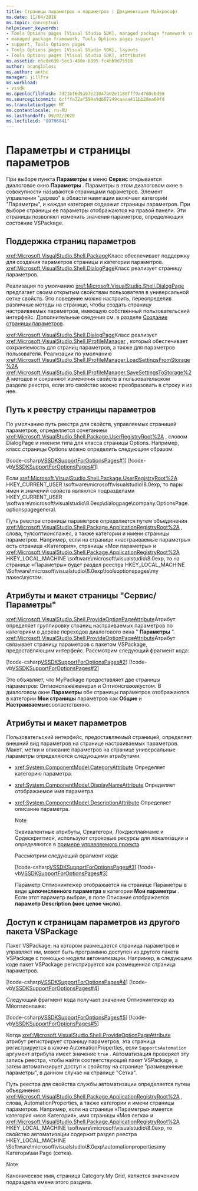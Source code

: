 ```yaml
---
title: Страницы параметров и параметров | Документация Майкрософт
ms.date: 11/04/2016
ms.topic: conceptual
helpviewer_keywords:
- Tools Options pages [Visual Studio SDK], managed package framework support
- managed package framework, Tools Options pages support
- support, Tools Options pages
- Tools Options pages [Visual Studio SDK], layouts
- Tools Options pages [Visual Studio SDK], attributes
ms.assetid: e6c0e636-5ec3-450e-b395-fc4bb9d75918
author: acangialosi
ms.author: anthc
manager: jillfra
ms.workload:
- vssdk
ms.openlocfilehash: 7d21bf6d5ab7e23047a02e1188fff9a47d0cbd58
ms.sourcegitcommit: 6cfffa72af599a9d667249caaaa411bb28ea69fd
ms.translationtype: MT
ms.contentlocale: ru-RU
ms.lasthandoff: 09/02/2020
ms.locfileid: "80706841"
---
```

# <a name="options-and-options-pages"></a>Параметры и страницы параметров
При выборе пункта **Параметры** в меню **Сервис** открывается диалоговое окно **Параметры** . Параметры в этом диалоговом окне в совокупности называются страницами параметров. Элемент управления "дерево" в области навигации включает категории "Параметры", и каждая категория содержит страницы параметров. При выборе страницы ее параметры отображаются на правой панели. Эти страницы позволяют изменить значения параметров, определяющих состояние VSPackage.

## <a name="support-for-options-pages"></a>Поддержка страниц параметров
 <xref:Microsoft.VisualStudio.Shell.Package>Класс обеспечивает поддержку для создания параметров страницы и категории параметров. <xref:Microsoft.VisualStudio.Shell.DialogPage>Класс реализует страницу параметров.

 Реализация по умолчанию <xref:Microsoft.VisualStudio.Shell.DialogPage> предлагает своим открытым свойствам пользователя в универсальной сетке свойств. Это поведение можно настроить, переопределив различные методы на странице, чтобы создать страницу настраиваемых параметров, имеющую собственный пользовательский интерфейс. Дополнительные сведения см. в разделе [Создание страницы параметров](../../extensibility/creating-an-options-page.md).

 <xref:Microsoft.VisualStudio.Shell.DialogPage>Класс реализует <xref:Microsoft.VisualStudio.Shell.IProfileManager> , который обеспечивает сохраняемость для страниц параметров, а также для параметров пользователя. Реализации по умолчанию <xref:Microsoft.VisualStudio.Shell.IProfileManager.LoadSettingsFromStorage%2A> <xref:Microsoft.VisualStudio.Shell.IProfileManager.SaveSettingsToStorage%2A> методов и сохраняют изменения свойств в пользовательском разделе реестра, если это свойство можно преобразовать в строку и из нее.

## <a name="options-page-registry-path"></a>Путь к реестру страницы параметров
 По умолчанию путь реестра для свойств, управляемых страницей параметров, определяется сочетанием <xref:Microsoft.VisualStudio.Shell.Package.UserRegistryRoot%2A> , словом DialogPage и именем типа для класса страницы Options. Например, класс страницы Options можно определить следующим образом.

 [!code-csharp[VSSDKSupportForOptionsPages#1](../../extensibility/internals/codesnippet/CSharp/options-and-options-pages_1.cs)]
 [!code-vb[VSSDKSupportForOptionsPages#1](../../extensibility/internals/codesnippet/VisualBasic/options-and-options-pages_1.vb)]

 Если <xref:Microsoft.VisualStudio.Shell.Package.UserRegistryRoot%2A> HKEY_CURRENT_USER \software\microsoft\visualstudio\8.0exp, то пары имен и значений свойств являются подразделами HKEY_CURRENT_USER \software\microsoft\visualstudio\8.0exp\dialogpage\company.OptionsPage.optionspagegeneral.

 Путь реестра страницы параметров определяется путем объединения <xref:Microsoft.VisualStudio.Shell.Package.ApplicationRegistryRoot%2A> , слова, тулсоптионспажес, а также категории и имени страницы параметров. Например, если на странице «настраиваемые параметры» есть страница «Категория», страницы «Мои параметры» и <xref:Microsoft.VisualStudio.Shell.Package.ApplicationRegistryRoot%2A> HKEY_LOCAL_MACHINE \software\microsoft\visualstudio\8.0exp, то на странице «Параметры» будет раздел реестра HKEY_LOCAL_MACHINE \Software\microsoft\visualstudio\8.0exp\toolsoptionspages\my пажес\кустом.

## <a name="toolsoptions-page-attributes-and-layout"></a>Атрибуты и макет страницы "Сервис/Параметры"
 <xref:Microsoft.VisualStudio.Shell.ProvideOptionPageAttribute>Атрибут определяет группировку страниц настраиваемых параметров по категориям в дереве переходов диалогового окна " **Параметры** ". <xref:Microsoft.VisualStudio.Shell.ProvideOptionPageAttribute>Атрибут связывает страницу параметров с пакетом VSPackage, предоставляющим интерфейс. Рассмотрим следующий фрагмент кода:

 [!code-csharp[VSSDKSupportForOptionsPages#2](../../extensibility/internals/codesnippet/CSharp/options-and-options-pages_2.cs)]
 [!code-vb[VSSDKSupportForOptionsPages#2](../../extensibility/internals/codesnippet/VisualBasic/options-and-options-pages_2.vb)]

 Это объявляет, что MyPackage предоставляет две страницы параметров: Оптионспажеженерал и Оптионспажекустом. В диалоговом окне **Параметры** обе страницы параметров отображаются в категории **Мои страницы** параметров как **Общие** и **Настраиваемые**соответственно.

## <a name="option-attributes-and-layout"></a>Атрибуты и макет параметров
 Пользовательский интерфейс, предоставляемый страницей, определяет внешний вид параметров на странице настраиваемых параметров. Макет, метки и описание параметров на странице универсальные параметры определяются следующими атрибутами.

- <xref:System.ComponentModel.CategoryAttribute> Определяет категорию параметра.

- <xref:System.ComponentModel.DisplayNameAttribute> Определяет отображаемое имя параметра.

- <xref:System.ComponentModel.DescriptionAttribute> Определяет описание параметра.

  > [!NOTE]
  > Эквивалентные атрибуты, Сркатегори, Локдисплайнаме и Срдескриптион, используют строковые ресурсы для локализации и определяются в [примере управляемого проекта](/azure/devops/integrate/index).

  Рассмотрим следующий фрагмент кода:

  [!code-csharp[VSSDKSupportForOptionsPages#3](../../extensibility/internals/codesnippet/CSharp/options-and-options-pages_3.cs)]
  [!code-vb[VSSDKSupportForOptionsPages#3](../../extensibility/internals/codesnippet/VisualBasic/options-and-options-pages_3.vb)]

  Параметр Оптионинтежер отображается на странице Параметры в виде **целочисленного параметра** в категории **Мои параметры** . Если этот параметр выбран, в поле Описание отображается **параметр Description (мое целое число**).

## <a name="accessing-options-pages-from-another-vspackage"></a>Доступ к страницам параметров из другого пакета VSPackage
 Пакет VSPackage, на котором размещается страница параметров и управляет им, может быть программно доступен из другого пакета VSPackage с помощью модели автоматизации. Например, в следующем коде пакет VSPackage регистрируется как размещенная страница параметров.

 [!code-csharp[VSSDKSupportForOptionsPages#4](../../extensibility/internals/codesnippet/CSharp/options-and-options-pages_4.cs)]
 [!code-vb[VSSDKSupportForOptionsPages#4](../../extensibility/internals/codesnippet/VisualBasic/options-and-options-pages_4.vb)]

 Следующий фрагмент кода получает значение Оптионинтежер из Мйоптионпаже:

 [!code-csharp[VSSDKSupportForOptionsPages#5](../../extensibility/internals/codesnippet/CSharp/options-and-options-pages_5.cs)]
 [!code-vb[VSSDKSupportForOptionsPages#5](../../extensibility/internals/codesnippet/VisualBasic/options-and-options-pages_5.vb)]

 Когда <xref:Microsoft.VisualStudio.Shell.ProvideOptionPageAttribute> атрибут регистрирует страницу параметров, эта страница регистрируется в ключе AutomationProperties, если `SupportsAutomation` аргумент атрибута имеет значение `true` . Автоматизация проверяет эту запись реестра, чтобы найти соответствующий пакет VSPackage, а затем автоматизирует доступ к свойству на странице "размещенные параметры", в данном случае на странице "Сетка".

 Путь реестра для свойства службы автоматизации определяется путем объединения <xref:Microsoft.VisualStudio.Shell.Package.ApplicationRegistryRoot%2A> , слова, AutomationProperties, а также категории и имени страницы параметров. Например, если на странице «Параметры» имеется категория «моя Категория», имя страницы «Моя сетка» и <xref:Microsoft.VisualStudio.Shell.Package.ApplicationRegistryRoot%2A> HKEY_LOCAL_MACHINE \software\microsoft\visualstudio\8.0exp, то свойство автоматизации содержит раздел реестра HKEY_LOCAL_MACHINE \Software\microsoft\visualstudio\8.0exp\automationproperties\my Категори\ми Page (сетка).

> [!NOTE]
> Каноническое имя, страница Category.My Grid, является значением подраздела имени этого раздела.
